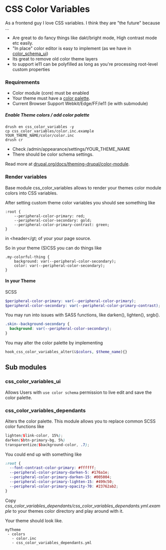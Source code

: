 # CSS Color Variables


As a frontend guy I love CSS variables. I think they are "the future" because ...

* Are great to do fancy things like dakt/bright mode, High contrast mode etc easily.
* "In place" color editor is easy to implement (as we have in [color_schema_ui](https://www.drupal.org/project/color_schema_ui))
* Its great to remove old color theme layers
* to support ie11 can be polyfilled as long as you're processing root-level custom properties

### Requirements

* Color module (core) must be enabled
* Your theme must have a [color palette](https://www.drupal.org/docs/theming-drupal/color-module).
* Current Browser Support Webkit/Edge/FF/ie11 (ie with submodule)

##### Enable Theme colors / add color palette

```
drush en css_color_variables -y
cp css_color_variables/color.inc.example YOUR_THEME_NAME/color/color.inc
drush cr
```

* Check /admin/appearance/settings/YOUR_THEME_NAME
* There should be color schema settings.

Read more at [drupal.org/docs/theming-drupal/color-module](https://www.drupal.org/docs/theming-drupal/color-module).

### Render variables

Base module css_color_variables allows to render your themes color module colors into CSS variables.

After setting custom theme color variables you should see something like


```
:root {
    --peripheral-color-primary: red;
    --peripheral-color-secondary: gold;
    --peripheral-color-primary-contrast: green;
}
```

in &lt;header</gt; of your your page source.

So in your theme (S)CSS you can do things like

```
.my-colorful-thing {
    background: var(--peripheral-color-secondary);
    color: var(--peripheral-color-secondary);
}
```

#### In your Theme

SCSS

```SCSS
$peripheral-color-primary: var(--peripheral-color-primary);
$peripheral-color-secondary: var(--peripheral-color-primary-contrast);
```

You may run into issues with SASS functions, like darken(), lighten(), srgb().


```CSS
.skin--background-secondary {
  background: var(--peripheral-color-secondary);
}
```

You may alter the color palette by implementing

```PHP
hook_css_color_variables_alter(&$colors, $theme_name){}
```


## Sub modules

### css_color_variables_ui

Allows Users with `use color schema` permission to live edit and save the color palette.


### css_color_variables_dependants

Alters the color palette. This module allows you to replace common SCSS color functions like

```SCSS
lighten($link-color, 15%);
darken($btn-primary-bg, 5%)
transparentize($background-color, .7);
```

You could end up with something like

```css
:root {
  --font-contrast-color-primary: #ffffff;
  --peripheral-color-primary-darken-5: #176a1e;
  --peripheral-color-primary-darken-15: #005004;
  --peripheral-color-primary-lighten-15: #499c50;
  --peripheral-color-primary-opacity-70: #23762ab2;
}
```

Copy *css_color_variables_dependants/css_color_variables_dependants.yml.example* to your themes color directory and play around with it.

Your theme should look like.

```
myTheme
 - colors
   - color.inc
   - css_color_variables_dependants.yml
```
